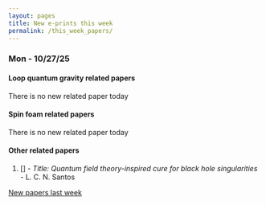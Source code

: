 ```yaml
---
layout: pages
title: New e-prints this week
permalink: /this_week_papers/
---
```




### Mon - 10/27/25

#### Loop quantum gravity related papers

There is no new related paper today 

#### Spin foam related papers

There is no new related paper today 



#### Other related papers

1. [[]](https://arxiv.org/abs/) - *Title:
          Quantum field theory-inspired cure for black hole singularities* - L. C. N. Santos






[New papers last week]({{site.url}}/archived/weekly/pre-prints/2025/10/27/archived_weekly_papers.html)